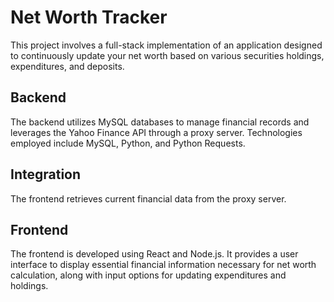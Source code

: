 # Net Worth Tracker

This project involves a full-stack implementation of an application designed to continuously update your net worth based on various securities holdings, expenditures, and deposits.

## Backend
The backend utilizes MySQL databases to manage financial records and leverages the Yahoo Finance API through a proxy server. Technologies employed include MySQL, Python, and Python Requests.

## Integration
The frontend retrieves current financial data from the proxy server.

## Frontend
The frontend is developed using React and Node.js. It provides a user interface to display essential financial information necessary for net worth calculation, along with input options for updating expenditures and holdings.
